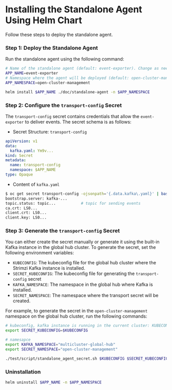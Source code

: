 

# Installing the Standalone Agent Using Helm Chart

Follow these steps to deploy the standalone agent.

### Step 1: Deploy the Standalone Agent


Run the standalone agent using the following command:

```bash
# Name of the standalone agent (default: event-exporter). Change as needed.
APP_NAME=event-exporter 
# Namespace where the agent will be deployed (default: open-cluster-management). Change as needed.
APP_NAMESPACE=open-cluster-management

helm install $APP_NAME ./doc/standalone-agent -n $APP_NAMESPACE
```

### Step 2: Configure the `transport-config` Secret

The `transport-config` secret contains credentials that allow the `event-exporter` to deliver events. The secret schema is as follows:

- Secret Structure: `transport-config`

```yaml
apiVersion: v1
data:
  kafka.yaml: Ym9v...
kind: Secret
metadata:
  name: transport-config
  namespace: $APP_NAME
type: Opaque
```

- Content of `kafka.yaml`

```bash
$ oc get secret transport-config -ojsonpath='{.data.kafka\.yaml}' | base64 -d
bootstrap.server: kafka-...       
topic.status: topic...           # topic for sending events
ca.crt: LS0...
client.crt: LS0...
client.key: LS0...
```

### Step 3: Generate the `transport-config` Secret

You can either create the secret manually or generate it using the built-in Kafka instance in the global hub cluster. To generate the secret, set the following environment variables:

- `KUBECONFIG`: The kubeconfig file for the global hub cluster where the Strimzi Kafka instance is installed.
- `SECRET_KUBECONFIG`: The kubeconfig file for generating the `transport-config` secret
- `KAFKA_NAMESPACE`: The namespace in the global hub where Kafka is installed.
- `SECRET_NAMESPACE`: The namespace where the transport secret will be created.

For example, to generate the secret in the `open-cluster-management` namespace on the global hub cluster, run the following commands:

```bash
# kubeconfig, kafka instance is running in the current cluster: KUBECONFIG
export SECRET_KUBECONFIG=$KUBECONFIG

# namesapce
export KAFKA_NAMESPACE="multicluster-global-hub"
export SECRET_NAMESPACE="open-cluster-management"

./test/script/standalone_agent_secret.sh $KUBECONFIG $SECRET_KUBECONFIG
```

### Uninstallation

```bash
helm uninstall $APP_NAME -n $APP_NAMESPACE
```
